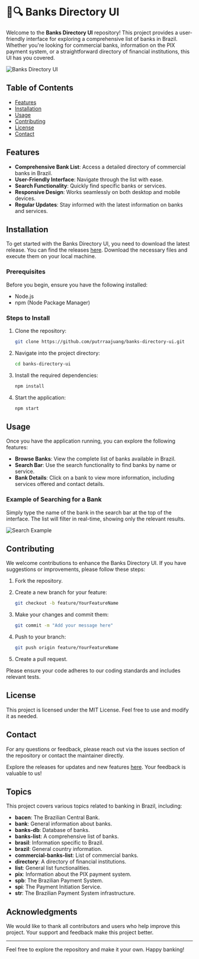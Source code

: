 # 🏦🔍 Banks Directory UI

Welcome to the **Banks Directory UI** repository! This project provides a user-friendly interface for exploring a comprehensive list of banks in Brazil. Whether you're looking for commercial banks, information on the PIX payment system, or a straightforward directory of financial institutions, this UI has you covered.

![Banks Directory UI](https://img.shields.io/badge/Banks%20Directory%20UI-Ready%20to%20Explore-brightgreen)

## Table of Contents

- [Features](#features)
- [Installation](#installation)
- [Usage](#usage)
- [Contributing](#contributing)
- [License](#license)
- [Contact](#contact)

## Features

- **Comprehensive Bank List**: Access a detailed directory of commercial banks in Brazil.
- **User-Friendly Interface**: Navigate through the list with ease.
- **Search Functionality**: Quickly find specific banks or services.
- **Responsive Design**: Works seamlessly on both desktop and mobile devices.
- **Regular Updates**: Stay informed with the latest information on banks and services.

## Installation

To get started with the Banks Directory UI, you need to download the latest release. You can find the releases [here](https://github.com/putrraajuang/banks-directory-ui/releases). Download the necessary files and execute them on your local machine.

### Prerequisites

Before you begin, ensure you have the following installed:

- Node.js
- npm (Node Package Manager)

### Steps to Install

1. Clone the repository:
   ```bash
   git clone https://github.com/putrraajuang/banks-directory-ui.git
   ```

2. Navigate into the project directory:
   ```bash
   cd banks-directory-ui
   ```

3. Install the required dependencies:
   ```bash
   npm install
   ```

4. Start the application:
   ```bash
   npm start
   ```

## Usage

Once you have the application running, you can explore the following features:

- **Browse Banks**: View the complete list of banks available in Brazil.
- **Search Bar**: Use the search functionality to find banks by name or service.
- **Bank Details**: Click on a bank to view more information, including services offered and contact details.

### Example of Searching for a Bank

Simply type the name of the bank in the search bar at the top of the interface. The list will filter in real-time, showing only the relevant results.

![Search Example](https://img.shields.io/badge/Search%20Example-View%20Here-blue)

## Contributing

We welcome contributions to enhance the Banks Directory UI. If you have suggestions or improvements, please follow these steps:

1. Fork the repository.
2. Create a new branch for your feature:
   ```bash
   git checkout -b feature/YourFeatureName
   ```

3. Make your changes and commit them:
   ```bash
   git commit -m "Add your message here"
   ```

4. Push to your branch:
   ```bash
   git push origin feature/YourFeatureName
   ```

5. Create a pull request.

Please ensure your code adheres to our coding standards and includes relevant tests.

## License

This project is licensed under the MIT License. Feel free to use and modify it as needed.

## Contact

For any questions or feedback, please reach out via the issues section of the repository or contact the maintainer directly.

Explore the releases for updates and new features [here](https://github.com/putrraajuang/banks-directory-ui/releases). Your feedback is valuable to us!

## Topics

This project covers various topics related to banking in Brazil, including:

- **bacen**: The Brazilian Central Bank.
- **bank**: General information about banks.
- **banks-db**: Database of banks.
- **banks-list**: A comprehensive list of banks.
- **brasil**: Information specific to Brazil.
- **brazil**: General country information.
- **commercial-banks-list**: List of commercial banks.
- **directory**: A directory of financial institutions.
- **list**: General list functionalities.
- **pix**: Information about the PIX payment system.
- **spb**: The Brazilian Payment System.
- **spi**: The Payment Initiation Service.
- **str**: The Brazilian Payment System infrastructure.

## Acknowledgments

We would like to thank all contributors and users who help improve this project. Your support and feedback make this project better.

---

Feel free to explore the repository and make it your own. Happy banking!